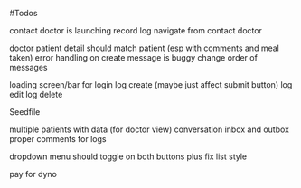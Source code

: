 #Todos

contact doctor is launching record log
navigate from contact doctor

doctor patient detail should match patient (esp with comments and meal taken)
error handling on create message is buggy
change order of messages

loading screen/bar for
login
log create (maybe just affect submit button)
log edit
log delete


Seedfile

multiple patients with data (for doctor view)
conversation inbox and outbox
proper comments for logs

dropdown menu should toggle on both buttons plus fix list style

pay for dyno
